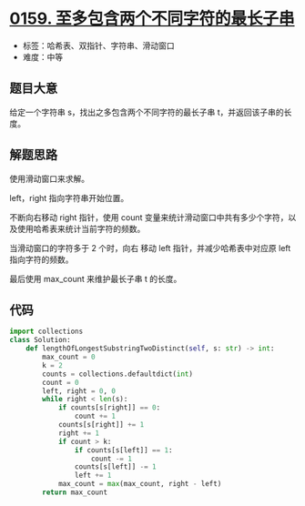 # [0159. 至多包含两个不同字符的最长子串](https://leetcode.cn/problems/longest-substring-with-at-most-two-distinct-characters/)

- 标签：哈希表、双指针、字符串、滑动窗口
- 难度：中等

## 题目大意

给定一个字符串 s，找出之多包含两个不同字符的最长子串 t，并返回该子串的长度。

## 解题思路

使用滑动窗口来求解。

left，right 指向字符串开始位置。

不断向右移动 right 指针，使用 count 变量来统计滑动窗口中共有多少个字符，以及使用哈希表来统计当前字符的频数。

当滑动窗口的字符多于 2 个时，向右 移动 left 指针，并减少哈希表中对应原 left 指向字符的频数。

最后使用 max_count 来维护最长子串 t 的长度。

## 代码

```Python
import collections
class Solution:
    def lengthOfLongestSubstringTwoDistinct(self, s: str) -> int:
        max_count = 0
        k = 2
        counts = collections.defaultdict(int)
        count = 0
        left, right = 0, 0
        while right < len(s):
            if counts[s[right]] == 0:
                count += 1
            counts[s[right]] += 1
            right += 1
            if count > k:
                if counts[s[left]] == 1:
                    count -= 1
                counts[s[left]] -= 1
                left += 1
            max_count = max(max_count, right - left)
        return max_count
```


